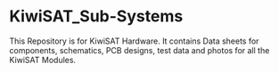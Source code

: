 # KiwiSAT_Sub-Systems
This Repository is for KiwiSAT Hardware.
It contains Data sheets for components, schematics, PCB designs, 
test data and photos for all the KiwiSAT Modules.
